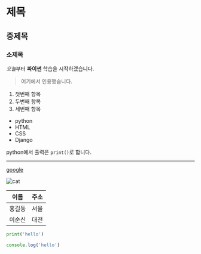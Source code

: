 # 제목

## 중제목

### 소제목

*오늘*부터 **파이썬** 학습을 시작하겠습니다.

> 여기에서 인용했습니다.

1. 첫번째 항목
2. 두번째 항목
3. 세번째 항목


- python
- HTML
- CSS
- Django

python에서 출력은 `print()`로 합니다.


---

[google](https://google.com)


![cat](https://cdn.aitimes.kr/news/photo/202303/27617_41603_044.jpg)


| 이름 | 주소 |
| --- | --- |
| 홍길동 | 서울 |
| 이순신 | 대전 |


```python
print('hello')
```

```javascript
console.log('hello')
```






